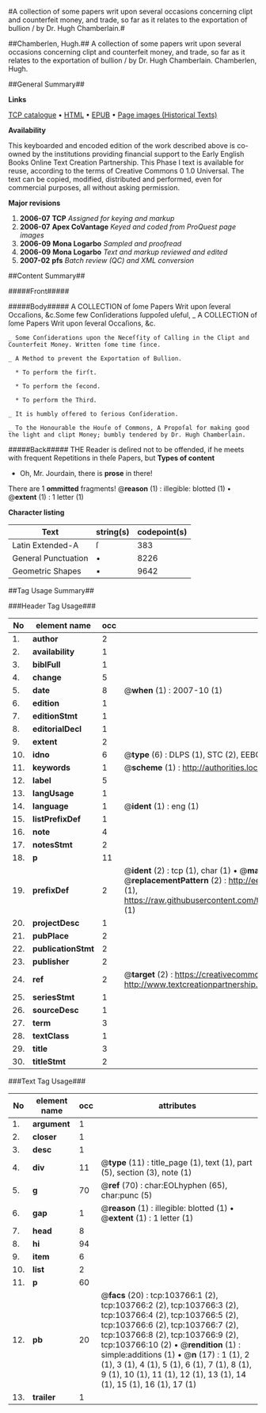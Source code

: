 #A collection of some papers writ upon several occasions concerning clipt and counterfeit money, and trade, so far as it relates to the exportation of bullion / by Dr. Hugh Chamberlain.#

##Chamberlen, Hugh.##
A collection of some papers writ upon several occasions concerning clipt and counterfeit money, and trade, so far as it relates to the exportation of bullion / by Dr. Hugh Chamberlain.
Chamberlen, Hugh.

##General Summary##

**Links**

[TCP catalogue](http://www.ota.ox.ac.uk/tcp/)  • 
[HTML](http://tei.it.ox.ac.uk/tcp/Texts-HTML/free/A31/A31618.html)  • 
[EPUB](http://tei.it.ox.ac.uk/tcp/Texts-EPUB/free/A31/A31618.epub) • 
[Page images (Historical Texts)](https://data.historicaltexts.jisc.ac.uk/view?pubId=eebo-15563778e&pageId=eebo-15563778e-103766-1)

**Availability**

This keyboarded and encoded edition of the
	       work described above is co-owned by the institutions
	       providing financial support to the Early English Books
	       Online Text Creation Partnership. This Phase I text is
	       available for reuse, according to the terms of Creative
	       Commons 0 1.0 Universal. The text can be copied,
	       modified, distributed and performed, even for
	       commercial purposes, all without asking permission.

**Major revisions**

1. __2006-07__ __TCP__ *Assigned for keying and markup*
1. __2006-07__ __Apex CoVantage__ *Keyed and coded from ProQuest page images*
1. __2006-09__ __Mona Logarbo__ *Sampled and proofread*
1. __2006-09__ __Mona Logarbo__ *Text and markup reviewed and edited*
1. __2007-02__ __pfs__ *Batch review (QC) and XML conversion*

##Content Summary##

#####Front#####

#####Body#####
A COLLECTION of ſome Papers Writ upon ſeveral Occaſions, &c.Some few Conſiderations ſuppoſed uſeful,
    _ A COLLECTION of ſome Papers Writ upon ſeveral Occaſions, &c.

    _ Some Conſiderations upon the Neceſſity of Calling in the Clipt and Counterfeit Money. Written ſome time ſince.

    _ A Method to prevent the Exportation of Bullion.

      * To perform the firſt.

      * To perform the ſecond.

      * To perform the Third.

    _ It is humbly offered to ſerious Conſideration.

    _ To the Honourable the Houſe of Commons, A Propoſal for making good the light and clipt Money; bumbly tendered by Dr. Hugh Chamberlain.

#####Back#####
THE Reader is deſired not to be offended, if he meets with frequent Repetitions in theſe Papers, but
**Types of content**

  * Oh, Mr. Jourdain, there is **prose** in there!

There are 1 **ommitted** fragments! 
 @__reason__ (1) : illegible: blotted (1)  •  @__extent__ (1) : 1 letter (1)

**Character listing**


|Text|string(s)|codepoint(s)|
|---|---|---|
|Latin Extended-A|ſ|383|
|General Punctuation|•|8226|
|Geometric Shapes|▪|9642|

##Tag Usage Summary##

###Header Tag Usage###

|No|element name|occ|attributes|
|---|---|---|---|
|1.|__author__|2||
|2.|__availability__|1||
|3.|__biblFull__|1||
|4.|__change__|5||
|5.|__date__|8| @__when__ (1) : 2007-10 (1)|
|6.|__edition__|1||
|7.|__editionStmt__|1||
|8.|__editorialDecl__|1||
|9.|__extent__|2||
|10.|__idno__|6| @__type__ (6) : DLPS (1), STC (2), EEBO-CITATION (1), OCLC (1), VID (1)|
|11.|__keywords__|1| @__scheme__ (1) : http://authorities.loc.gov/ (1)|
|12.|__label__|5||
|13.|__langUsage__|1||
|14.|__language__|1| @__ident__ (1) : eng (1)|
|15.|__listPrefixDef__|1||
|16.|__note__|4||
|17.|__notesStmt__|2||
|18.|__p__|11||
|19.|__prefixDef__|2| @__ident__ (2) : tcp (1), char (1)  •  @__matchPattern__ (2) : ([0-9\-]+):([0-9IVX]+) (1), (.+) (1)  •  @__replacementPattern__ (2) : http://eebo.chadwyck.com/downloadtiff?vid=$1&page=$2 (1), https://raw.githubusercontent.com/textcreationpartnership/Texts/master/tcpchars.xml#$1 (1)|
|20.|__projectDesc__|1||
|21.|__pubPlace__|2||
|22.|__publicationStmt__|2||
|23.|__publisher__|2||
|24.|__ref__|2| @__target__ (2) : https://creativecommons.org/publicdomain/zero/1.0/ (1), http://www.textcreationpartnership.org/docs/. (1)|
|25.|__seriesStmt__|1||
|26.|__sourceDesc__|1||
|27.|__term__|3||
|28.|__textClass__|1||
|29.|__title__|3||
|30.|__titleStmt__|2||


###Text Tag Usage###

|No|element name|occ|attributes|
|---|---|---|---|
|1.|__argument__|1||
|2.|__closer__|1||
|3.|__desc__|1||
|4.|__div__|11| @__type__ (11) : title_page (1), text (1), part (5), section (3), note (1)|
|5.|__g__|70| @__ref__ (70) : char:EOLhyphen (65), char:punc (5)|
|6.|__gap__|1| @__reason__ (1) : illegible: blotted (1)  •  @__extent__ (1) : 1 letter (1)|
|7.|__head__|8||
|8.|__hi__|94||
|9.|__item__|6||
|10.|__list__|2||
|11.|__p__|60||
|12.|__pb__|20| @__facs__ (20) : tcp:103766:1 (2), tcp:103766:2 (2), tcp:103766:3 (2), tcp:103766:4 (2), tcp:103766:5 (2), tcp:103766:6 (2), tcp:103766:7 (2), tcp:103766:8 (2), tcp:103766:9 (2), tcp:103766:10 (2)  •  @__rendition__ (1) : simple:additions (1)  •  @__n__ (17) : 1 (1), 2 (1), 3 (1), 4 (1), 5 (1), 6 (1), 7 (1), 8 (1), 9 (1), 10 (1), 11 (1), 12 (1), 13 (1), 14 (1), 15 (1), 16 (1), 17 (1)|
|13.|__trailer__|1||
